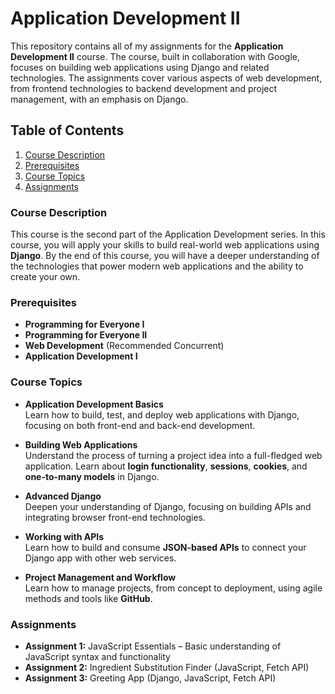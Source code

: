 # Application Development II

This repository contains all of my assignments for the **Application Development II** course. The course, built in collaboration with Google, focuses on building web applications using Django and related technologies. The assignments cover various aspects of web development, from frontend technologies to backend development and project management, with an emphasis on Django.

## Table of Contents
1. [Course Description](#course-description)
2. [Prerequisites](#prerequisites)
3. [Course Topics](#course-topics)
4. [Assignments](#assignments)

### Course Description

This course is the second part of the Application Development series. In this course, you will apply your skills to build real-world web applications using **Django**. By the end of this course, you will have a deeper understanding of the technologies that power modern web applications and the ability to create your own.

### Prerequisites

- **Programming for Everyone I**
- **Programming for Everyone II**
- **Web Development** (Recommended Concurrent)
- **Application Development I**

### Course Topics

- **Application Development Basics**  
  Learn how to build, test, and deploy web applications with Django, focusing on both front-end and back-end development.
  
- **Building Web Applications**  
  Understand the process of turning a project idea into a full-fledged web application. Learn about **login functionality**, **sessions**, **cookies**, and **one-to-many models** in Django.

- **Advanced Django**  
  Deepen your understanding of Django, focusing on building APIs and integrating browser front-end technologies.

- **Working with APIs**  
  Learn how to build and consume **JSON-based APIs** to connect your Django app with other web services.

- **Project Management and Workflow**  
  Learn how to manage projects, from concept to deployment, using agile methods and tools like **GitHub**.

### Assignments

- **Assignment 1:** JavaScript Essentials – Basic understanding of JavaScript syntax and functionality
- **Assignment 2:** Ingredient Substitution Finder (JavaScript, Fetch API)
- **Assignment 3:** Greeting App (Django, JavaScript, Fetch API)